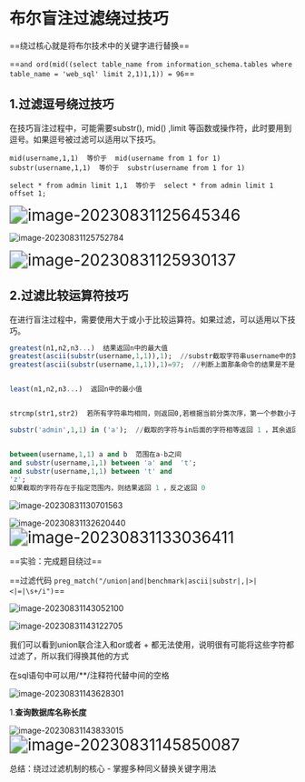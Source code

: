 # 布尔盲注过滤绕过技巧

==绕过核心就是将布尔技术中的关键字进行替换==

==`and ord(mid((select table_name from information_schema.tables where table_name = 'web_sql' limit 2,1)1,1)) = 96`==

## 1.过滤逗号绕过技巧

在技巧盲注过程中，可能需要substr(), mid() ,limit 等函数或操作符，此时要用到逗号。如果逗号被过滤可以适用以下技巧。

```mysql
mid(username,1,1)  等价于  mid(username from 1 for 1) 
substr(username,1,1)  等价于  substr(username from 1 for 1)

select * from admin limit 1,1  等价于  select * from admin limit 1 offset 1;
```

<img src="https://gitee.com/ymq_typroa/typroa/raw/main/image-20230831125645346.png" alt="image-20230831125645346" style="zoom:200%;" />

![image-20230831125752784](https://gitee.com/ymq_typroa/typroa/raw/main/image-20230831125752784.png)

<img src="https://gitee.com/ymq_typroa/typroa/raw/main/image-20230831125930137.png" alt="image-20230831125930137" style="zoom:200%;" />



## 2.过滤比较运算符技巧

在进行盲注过程中，需要使用大于或小于比较运算符。如果过滤，可以适用以下技巧。

```sql
greatest(n1,n2,n3...)  结果返回n中的最大值
greatest(ascii(substr(username,1,1)),1);  //substr截取字符串username中的第一个字符，然后用其ASCII码值与1做对比，最终结果返回最大的
greatest(ascii(substr(username,1,1)),1)=97;  //判断上面那条命令的结果是不是97，如果是，则返回1表示为真


least(n1,n2,n3...)  返回n中的最小值


strcmp(str1,str2)  若所有字符串均相同，则返回0,若根据当前分类次序，第一个参数小于第二个参数，则返回 -1,没其他情况则返回 1

substr('admin',1,1) in ('a');  //截取的字符与in后面的字符相等返回 1 ，其余返回 0 


between(username,1,1) a and b  范围在a-b之间
and substr(username,1,1) between 'a' and  't';
and substr(username,1,1) between 't' and 
'z';
如果截取的字符存在于指定范围内，则结果返回 1 ，反之返回 0 
```

![image-20230831130701563](https://gitee.com/ymq_typroa/typroa/raw/main/image-20230831130701563.png)

![image-20230831132620440](https://gitee.com/ymq_typroa/typroa/raw/main/image-20230831132620440.png)<img src="https://gitee.com/ymq_typroa/typroa/raw/main/image-20230831133036411.png" alt="image-20230831133036411" style="zoom:200%;" />



==实验：完成题目绕过==

==过滤代码 `preg_match("/union|and|benchmark|ascii|substr|,|>|<|=|\s+/i")`==

![image-20230831143052100](https://gitee.com/ymq_typroa/typroa/raw/main/image-20230831143052100.png)

![image-20230831143122705](https://gitee.com/ymq_typroa/typroa/raw/main/image-20230831143122705.png)

我们可以看到union联合注入和or或者 + 都无法使用，说明很有可能将这些字符都过滤了，所以我们得换其他的方式

在sql语句中可以用/**/注释符代替中间的空格

![image-20230831143628301](https://gitee.com/ymq_typroa/typroa/raw/main/image-20230831143628301.png)

1.**查询数据库名称长度**

![image-20230831143833015](https://gitee.com/ymq_typroa/typroa/raw/main/image-20230831143833015.png)<img src="https://gitee.com/ymq_typroa/typroa/raw/main/image-20230831145850087.png" alt="image-20230831145850087" style="zoom:200%;" />

总结：绕过过滤机制的核心 - 掌握多种同义替换关键字用法